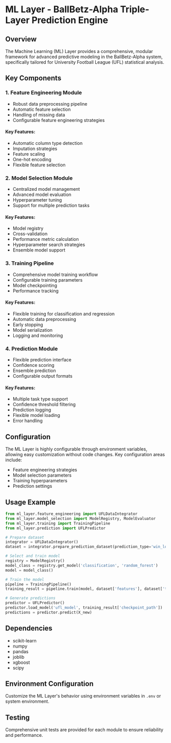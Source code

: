 # ML Layer - BallBetz-Alpha Triple-Layer Prediction Engine

## Overview
The Machine Learning (ML) Layer provides a comprehensive, modular framework for advanced predictive modeling in the BallBetz-Alpha system, specifically tailored for University Football League (UFL) statistical analysis.

## Key Components

### 1. Feature Engineering Module
- Robust data preprocessing pipeline
- Automatic feature selection
- Handling of missing data
- Configurable feature engineering strategies

#### Key Features:
- Automatic column type detection
- Imputation strategies
- Feature scaling
- One-hot encoding
- Flexible feature selection

### 2. Model Selection Module
- Centralized model management
- Advanced model evaluation
- Hyperparameter tuning
- Support for multiple prediction tasks

#### Key Features:
- Model registry
- Cross-validation
- Performance metric calculation
- Hyperparameter search strategies
- Ensemble model support

### 3. Training Pipeline
- Comprehensive model training workflow
- Configurable training parameters
- Model checkpointing
- Performance tracking

#### Key Features:
- Flexible training for classification and regression
- Automatic data preprocessing
- Early stopping
- Model serialization
- Logging and monitoring

### 4. Prediction Module
- Flexible prediction interface
- Confidence scoring
- Ensemble prediction
- Configurable output formats

#### Key Features:
- Multiple task type support
- Confidence threshold filtering
- Prediction logging
- Flexible model loading
- Error handling

## Configuration

The ML Layer is highly configurable through environment variables, allowing easy customization without code changes. Key configuration areas include:
- Feature engineering strategies
- Model selection parameters
- Training hyperparameters
- Prediction settings

## Usage Example

```python
from ml_layer.feature_engineering import UFLDataIntegrator
from ml_layer.model_selection import ModelRegistry, ModelEvaluator
from ml_layer.training import TrainingPipeline
from ml_layer.prediction import UFLPredictor

# Prepare dataset
integrator = UFLDataIntegrator()
dataset = integrator.prepare_prediction_dataset(prediction_type='win_loss')

# Select and train model
registry = ModelRegistry()
model_class = registry.get_model('classification', 'random_forest')
model = model_class()

# Train the model
pipeline = TrainingPipeline()
training_result = pipeline.train(model, dataset['features'], dataset['target'])

# Generate predictions
predictor = UFLPredictor()
predictor.load_model('ufl_model', training_result['checkpoint_path'])
predictions = predictor.predict(X_new)
```

## Dependencies
- scikit-learn
- numpy
- pandas
- joblib
- xgboost
- scipy

## Environment Configuration
Customize the ML Layer's behavior using environment variables in `.env` or system environment.

## Testing
Comprehensive unit tests are provided for each module to ensure reliability and performance.